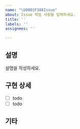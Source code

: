```yaml
---
name: "\U0001F388Issue"
about: Issue 작업 사항을 입력하세요.
title: ''
labels: ''
assignees: ''

---
```


## 설명
설명을 작성하세요.

## 구현 상세
- [ ] todo
- [ ] todo

## 기타
